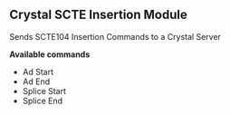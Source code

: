 ## Crystal SCTE Insertion Module

Sends SCTE104 Insertion Commands to a Crystal Server

**Available commands**

* Ad Start
* Ad End
* Splice Start
* Splice End
